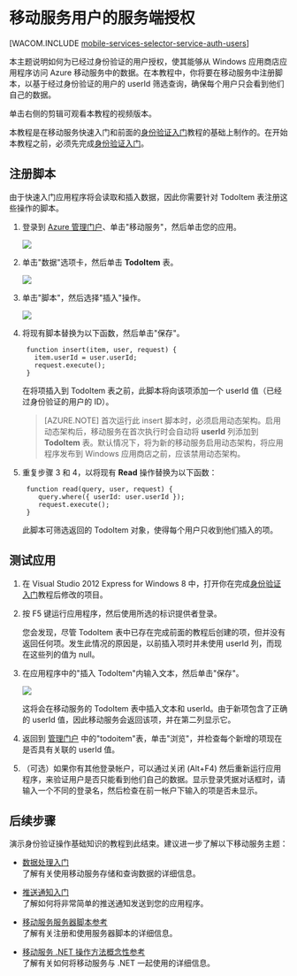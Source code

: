 <properties pageTitle="服务端授权 (Windows 应用商店) | 移动开发人员中心" metaKeywords="" description="了解如何在 Azure 移动服务的 JavaScript 后端对用户授权。" metaCanonical="" services="" documentationCenter="Mobile" title="Service-side authorization of Mobile Services users" authors="glenga" solutions="" manager="" editor="" />
<tags ms.service=""
    ms.date=""
    wacn.date="04/11/2015"
    />

# 移动服务用户的服务端授权

[WACOM.INCLUDE [mobile-services-selector-service-auth-users](../includes/mobile-services-selector-service-auth-users.md)]

<div class="dev-onpage-video-clear clearfix">
<div class="dev-onpage-left-content">
<p>本主题说明如何为已经过身份验证的用户授权，使其能够从 Windows 应用商店应用程序访问 Azure 移动服务中的数据。在本教程中，你将要在移动服务中注册脚本，以基于经过身份验证的用户的 userId 筛选查询，确保每个用户只会看到他们自己的数据。</p>
<p>单击右侧的剪辑可观看本教程的视频版本。</p>
</div>
<div class="dev-onpage-video-wrapper" style="display:none"><a href="http://channel9.msdn.com/Series/Windows-Azure-Mobile-Services/Windows-Store-app-Authenticate-and-Authorize-users-with-Server-Scripts-in-Windows-Azure-Mobile-Servi" target="_blank" class="label">观看教程</a> <a style="background-image: url('/media/devcenter/mobile/videos/authorize-users-with-scripts-windows-store-180x120.png') !important;" href="http://channel9.msdn.com/Series/Windows-Azure-Mobile-Services/Windows-Store-app-Authenticate-and-Authorize-users-with-Server-Scripts-in-Windows-Azure-Mobile-Servi" target="_blank" class="dev-onpage-video"><span class="icon">播放视频</span></a> <span class="time">13:52</span></div>
</div>

本教程是在移动服务快速入门和前面的[身份验证入门]教程的基础上制作的。在开始本教程之前，必须先完成[身份验证入门]。  

## <a name="register-scripts"></a>注册脚本
由于快速入门应用程序将会读取和插入数据，因此你需要针对 TodoItem 表注册这些操作的脚本。

1. 登录到 [Azure 管理门户]、单击"移动服务"，然后单击您的应用。 

   	![][0]

2. 单击"数据"选项卡，然后单击 **TodoItem** 表。

   	![][1]

3. 单击"脚本"，然后选择"插入"操作。

   	![][2]

4. 将现有脚本替换为以下函数，然后单击"保存"。

        function insert(item, user, request) {
          item.userId = user.userId;    
          request.execute();
        }

    在将项插入到 TodoItem 表之前，此脚本将向该项添加一个 userId 值（已经过身份验证的用户的 ID）。 

    > [AZURE.NOTE] 首次运行此 insert 脚本时，必须启用动态架构。启用动态架构后，移动服务在首次执行时会自动将 **userId** 列添加到 **TodoItem** 表。默认情况下，将为新的移动服务启用动态架构，将应用程序发布到 Windows 应用商店之前，应该禁用动态架构。


5. 重复步骤 3 和 4，以将现有 **Read** 操作替换为以下函数：

        function read(query, user, request) {
           query.where({ userId: user.userId });    
           request.execute();
        }

   	此脚本可筛选返回的 TodoItem 对象，使得每个用户只收到他们插入的项。

## 测试应用

1. 在 Visual Studio 2012 Express for Windows 8 中，打开你在完成[身份验证入门]教程后修改的项目。

2. 按 F5 键运行应用程序，然后使用所选的标识提供者登录。 

   	您会发现，尽管 TodoItem 表中已存在完成前面的教程后创建的项，但并没有返回任何项。发生此情况的原因是，以前插入项时并未使用 userId 列，而现在这些列的值为 null。

3. 在应用程序中的"插入 TodoItem"内输入文本，然后单击"保存"。

   	![][3]

   	这将会在移动服务的 TodoItem 表中插入文本和 userId。由于新项包含了正确的 userId 值，因此移动服务会返回该项，并在第二列显示它。

5. 返回到 [管理门户][Azure 管理门户] 中的"todoitem"表，单击"浏览"，并检查每个新增的项现在是否具有关联的 userId 值。

6. （可选）如果你有其他登录帐户，可以通过关闭 (Alt+F4) 然后重新运行应用程序，来验证用户是否只能看到他们自己的数据。显示登录凭据对话框时，请输入一个不同的登录名，然后检查在前一帐户下输入的项是否未显示。 

## 后续步骤

演示身份验证操作基础知识的教程到此结束。建议进一步了解以下移动服务主题：

* [数据处理入门]
  <br/>了解有关使用移动服务存储和查询数据的详细信息。

* [推送通知入门] 
  <br/>了解如何将非常简单的推送通知发送到您的应用程序。

* [移动服务服务器脚本参考]
  <br/>了解有关注册和使用服务器脚本的详细信息。
  
* [移动服务 .NET 操作方法概念性参考]
  <br/>了解有关如何将移动服务与 .NET 一起使用的详细信息。

<!-- Anchors. -->
[注册服务器脚本]: #register-scripts
[后续步骤]:#next-steps

<!-- Images. -->
[0]: ./media/mobile-services-windows-store-dotnet-authorize-users-in-scripts/mobile-services-selection.png
[1]: ./media/mobile-services-windows-store-dotnet-authorize-users-in-scripts/mobile-portal-data-tables.png
[2]: ./media/mobile-services-windows-store-dotnet-authorize-users-in-scripts/mobile-insert-script-users.png
[3]: ./media/mobile-services-windows-store-dotnet-authorize-users-in-scripts/mobile-quickstart-startup.png

<!-- URLs. -->
[Windows 推送通知和 Live Connect]: http://go.microsoft.com/fwlink/?LinkID=257677
[移动服务服务器脚本参考]: /zh-cn/documentation/articles/mobile-services-how-to-use-server-scripts/
[我的应用程序仪表板]: http://go.microsoft.com/fwlink/?LinkId=262039
[移动服务入门]: /zh-cn/documentation/articles/mobile-services-javascript-backend-windows-store-dotnet-get-started/#create-new-service
[数据处理入门]: /zh-cn/documentation/articles/mobile-services-windows-store-dotnet-get-started-data/
[身份验证入门]: /zh-cn/documentation/articles/mobile-services-windows-store-dotnet-get-started-users
[推送通知入门]: /zh-cn/documentation/articles/mobile-services-javascript-backend-windows-store-dotnet-get-started-push

[Azure 管理门户]: https://manage.windowsazure.cn/
[移动服务 .NET 操作方法概念性参考]: /zh-cn/documentation/articles/mobile-services-windows-dotnet-how-to-use-client-library
